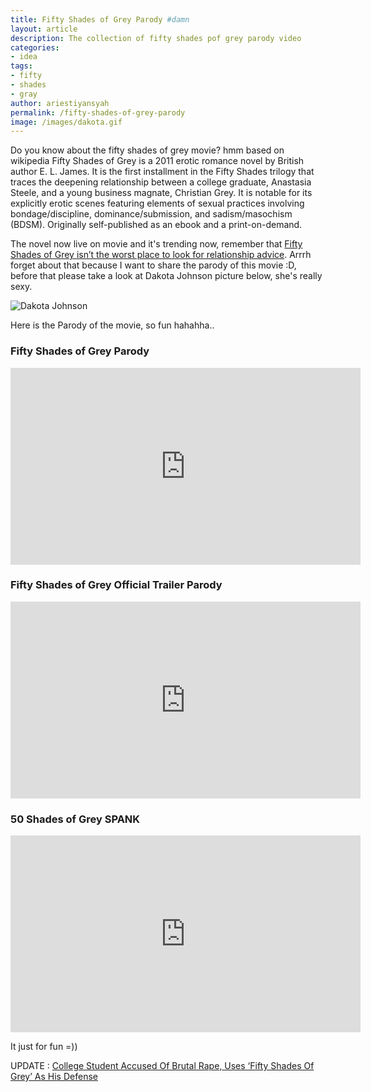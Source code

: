 ```yaml
---
title: Fifty Shades of Grey Parody #damn
layout: article
description: The collection of fifty shades pof grey parody video
categories:
- idea
tags:
- fifty
- shades
- gray
author: ariestiyansyah
permalink: /fifty-shades-of-grey-parody
image: /images/dakota.gif
---
```


Do you know about the fifty shades of grey movie? hmm based on wikipedia Fifty Shades of Grey is a 2011 erotic romance novel by British author E. L. James. It is the first installment in the Fifty Shades trilogy that traces the deepening relationship between a college graduate, Anastasia Steele, and a young business magnate, Christian Grey. It is notable for its explicitly erotic scenes featuring elements of sexual practices involving bondage/discipline, dominance/submission, and sadism/masochism (BDSM). Originally self-published as an ebook and a print-on-demand.

The novel now live on movie and it's trending now, remember that [Fifty Shades of Grey isn’t the worst place to look for relationship advice](http://nymag.com/thecut/2015/02/fifty-shades-of-grey-dating-guide.html). Arrrh forget about that because I want to share the parody of this movie :D, before
that please take a look at Dakota Johnson picture below, she's really sexy.


![Dakota Johnson](http://oonlab.com/images/dakota.gif  "Dakota Johnson")

Here is the Parody of the movie, so fun hahahha..

### Fifty Shades of Grey Parody
<iframe width="560" height="315" src="https://www.youtube.com/embed/2lPXQBX3heo" frameborder="0" allowfullscreen></iframe>

### Fifty Shades of Grey Official Trailer Parody
<iframe width="560" height="315" src="https://www.youtube.com/embed/StxirWNZW1M" frameborder="0" allowfullscreen></iframe>

### 50 Shades of Grey SPANK
<iframe width="560" height="315" src="https://www.youtube.com/embed/2NVHgWlkpZs" frameborder="0" allowfullscreen></iframe>

It just for fun =))

UPDATE :
[College Student Accused Of Brutal Rape, Uses ‘Fifty Shades Of Grey’ As His Defense](http://thinkprogress.org/culture/2015/02/24/3626391/fifty-shades-rape-defense/)
